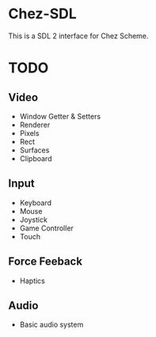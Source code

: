 # Chez-SDL
This is a SDL 2 interface for Chez Scheme.

# TODO
## Video
* Window Getter & Setters
* Renderer
* Pixels
* Rect
* Surfaces
* Clipboard

## Input
* Keyboard
* Mouse
* Joystick
* Game Controller
* Touch

## Force Feeback
* Haptics

## Audio
* Basic audio system
